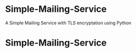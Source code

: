 # Simple-Mailing-Service
A Simple Mailing Service with TLS encryptation using Python
# Simple-Mailing-Service
